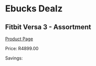 
# Ebucks Dealz
## Fitbit Versa 3 - Assortment
[Product Page](https://www.ebucks.com/web/shop/productSelected.do?prodId=1047310427&catId=842821695)

Price: R4899.00

Savings: 


	